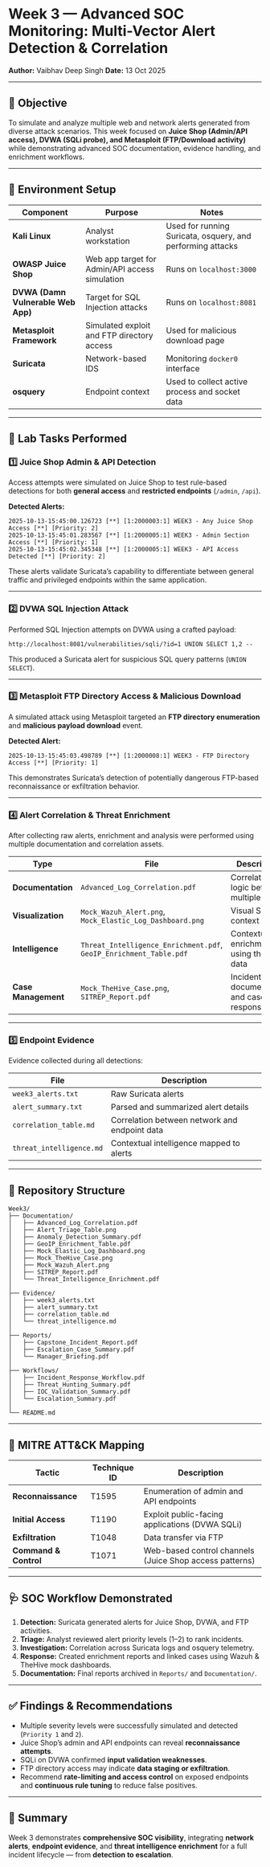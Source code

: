 # Week 3 — Advanced SOC Monitoring: Multi-Vector Alert Detection & Correlation

**Author:** Vaibhav Deep Singh
**Date:** 13 Oct 2025

---

## 🎯 Objective

To simulate and analyze multiple web and network alerts generated from diverse attack scenarios.
This week focused on **Juice Shop (Admin/API access), DVWA (SQLi probe), and Metasploit (FTP/Download activity)** while demonstrating advanced SOC documentation, evidence handling, and enrichment workflows.

---

## 🧰 Environment Setup

| Component                          | Purpose                                        | Notes                                                      |
| ---------------------------------- | ---------------------------------------------- | ---------------------------------------------------------- |
| **Kali Linux**                     | Analyst workstation                            | Used for running Suricata, osquery, and performing attacks |
| **OWASP Juice Shop**               | Web app target for Admin/API access simulation | Runs on `localhost:3000`                                   |
| **DVWA (Damn Vulnerable Web App)** | Target for SQL Injection attacks               | Runs on `localhost:8081`                                   |
| **Metasploit Framework**           | Simulated exploit and FTP directory access     | Used for malicious download page                           |
| **Suricata**                       | Network-based IDS                              | Monitoring `docker0` interface                             |
| **osquery**                        | Endpoint context                               | Used to collect active process and socket data             |

---

## 🧪 Lab Tasks Performed

### 1️⃣ Juice Shop Admin & API Detection

Access attempts were simulated on Juice Shop to test rule-based detections for both **general access** and **restricted endpoints** (`/admin`, `/api`).

**Detected Alerts:**

```
2025-10-13-15:45:00.126723 [**] [1:2000003:1] WEEK3 - Any Juice Shop Access [**] [Priority: 2]
2025-10-13-15:45:01.283567 [**] [1:2000005:1] WEEK3 - Admin Section Access [**] [Priority: 1]
2025-10-13-15:45:02.345348 [**] [1:2000005:1] WEEK3 - API Access Detected [**] [Priority: 2]
```

These alerts validate Suricata’s capability to differentiate between general traffic and privileged endpoints within the same application.

---

### 2️⃣ DVWA SQL Injection Attack

Performed SQL Injection attempts on DVWA using a crafted payload:

```
http://localhost:8081/vulnerabilities/sqli/?id=1 UNION SELECT 1,2 --
```

This produced a Suricata alert for suspicious SQL query patterns (`UNION SELECT`).

---

### 3️⃣ Metasploit FTP Directory Access & Malicious Download

A simulated attack using Metasploit targeted an **FTP directory enumeration** and **malicious payload download** event.

**Detected Alert:**

```
2025-10-13-15:45:03.498789 [**] [1:2000008:1] WEEK3 - FTP Directory Access [**] [Priority: 1]
```

This demonstrates Suricata’s detection of potentially dangerous FTP-based reconnaissance or exfiltration behavior.

---

### 4️⃣ Alert Correlation & Threat Enrichment

After collecting raw alerts, enrichment and analysis were performed using multiple documentation and correlation assets.

| Type                | File                                                               | Description                               |
| ------------------- | ------------------------------------------------------------------ | ----------------------------------------- |
| **Documentation**   | `Advanced_Log_Correlation.pdf`                                     | Correlation logic between multiple alerts |
| **Visualization**   | `Mock_Wazuh_Alert.png`, `Mock_Elastic_Log_Dashboard.png`           | Visual SIEM context                       |
| **Intelligence**    | `Threat_Intelligence_Enrichment.pdf`, `GeoIP_Enrichment_Table.pdf` | Contextual enrichment using threat data   |
| **Case Management** | `Mock_TheHive_Case.png`, `SITREP_Report.pdf`                       | Incident documentation and case response  |

---

### 5️⃣ Endpoint Evidence

Evidence collected during all detections:

| File                     | Description                                   |
| ------------------------ | --------------------------------------------- |
| `week3_alerts.txt`       | Raw Suricata alerts                           |
| `alert_summary.txt`      | Parsed and summarized alert details           |
| `correlation_table.md`   | Correlation between network and endpoint data |
| `threat_intelligence.md` | Contextual intelligence mapped to alerts      |

---

## 📂 Repository Structure

```
Week3/
├── Documentation/
│   ├── Advanced_Log_Correlation.pdf
│   ├── Alert_Triage_Table.png
│   ├── Anomaly_Detection_Summary.pdf
│   ├── GeoIP_Enrichment_Table.pdf
│   ├── Mock_Elastic_Log_Dashboard.png
│   ├── Mock_TheHive_Case.png
│   ├── Mock_Wazuh_Alert.png
│   ├── SITREP_Report.pdf
│   └── Threat_Intelligence_Enrichment.pdf
│
├── Evidence/
│   ├── week3_alerts.txt
│   ├── alert_summary.txt
│   ├── correlation_table.md
│   └── threat_intelligence.md
│
├── Reports/
│   ├── Capstone_Incident_Report.pdf
│   ├── Escalation_Case_Summary.pdf
│   └── Manager_Briefing.pdf
│
├── Workflows/
│   ├── Incident_Response_Workflow.pdf
│   ├── Threat_Hunting_Summary.pdf
│   ├── IOC_Validation_Summary.pdf
│   └── Escalation_Summary.pdf
│
└── README.md
```

---

## 🧠 MITRE ATT&CK Mapping

| Tactic                | Technique ID | Description                                             |
| --------------------- | ------------ | ------------------------------------------------------- |
| **Reconnaissance**    | T1595        | Enumeration of admin and API endpoints                  |
| **Initial Access**    | T1190        | Exploit public-facing applications (DVWA SQLi)          |
| **Exfiltration**      | T1048        | Data transfer via FTP                                   |
| **Command & Control** | T1071        | Web-based control channels (Juice Shop access patterns) |

---

## 🩺 SOC Workflow Demonstrated

1. **Detection:** Suricata generated alerts for Juice Shop, DVWA, and FTP activities.
2. **Triage:** Analyst reviewed alert priority levels (1–2) to rank incidents.
3. **Investigation:** Correlation across Suricata logs and osquery telemetry.
4. **Response:** Created enrichment reports and linked cases using Wazuh & TheHive mock dashboards.
5. **Documentation:** Final reports archived in `Reports/` and `Documentation/`.

---

## ✅ Findings & Recommendations

* Multiple severity levels were successfully simulated and detected (`Priority 1` and `2`).
* Juice Shop’s admin and API endpoints can reveal **reconnaissance attempts**.
* SQLi on DVWA confirmed **input validation weaknesses**.
* FTP directory access may indicate **data staging or exfiltration**.
* Recommend **rate-limiting and access control** on exposed endpoints and **continuous rule tuning** to reduce false positives.

---

## 🧩 Summary

Week 3 demonstrates **comprehensive SOC visibility**, integrating **network alerts**, **endpoint evidence**, and **threat intelligence enrichment** for a full incident lifecycle — from **detection to escalation**.
